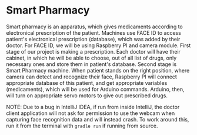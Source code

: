 # Smart Pharmacy

Smart pharmacy is an apparatus, which gives medicaments according to electronical prescription of the patient. Machines use FACE ID to access patient's electronical prescription (database), which was added by their doctor. For FACE ID, we will be using Raspberry PI and camera module. First stage of our project is making a prescription. Each doctor will have their cabinet, in which he will be able to choose, out of all list of drugs, only necessary ones and store them in patient's database. Second stage is Smart Pharmacy machine. When patient stands on the right position, where camera can detect and recognize their face, Raspberry PI will connect appropriate database of this patient, and get appropriate variables (medicaments), which will be used for Arduino commands. Arduino, then, will turn on appropriate servo motors to give out prescribed drugs. 

NOTE: Due to a bug in IntelliJ IDEA, if run from inside IntelliJ, the doctor client application will not ask for permission to use the webcam when capturing face recognition data and will instead crash. To work around this, run it from the terminal with `gradle run` if running from source.